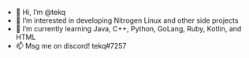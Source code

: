 - 👋 Hi, I’m @tekq
- 👀 I’m interested in developing Nitrogen Linux and other side projects
- 🌱 I’m currently learning Java, C++, Python, GoLang, Ruby, Kotlin, and HTML
- 📫 Msg me on discord! tekq#7257 

<!---
tekq/tekq is a ✨ special ✨ repository because its `README.md` (this file) appears on your GitHub profile.
You can click the Preview link to take a look at your changes.
--->
